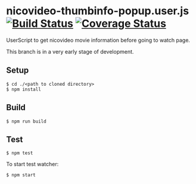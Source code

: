 # nicovideo-thumbinfo-popup.user.js [![Build Status](https://travis-ci.org/gifnksm/nicovideo-thumbinfo-popup.svg?branch=new)](https://travis-ci.org/gifnksm/nicovideo-thumbinfo-popup) [![Coverage Status](https://coveralls.io/repos/gifnksm/nicovideo-thumbinfo-popup/badge.svg?branch=new)](https://coveralls.io/r/gifnksm/nicovideo-thumbinfo-popup?branch=new)

UserScript to get nicovideo movie information before going to watch page.

This branch is in a very early stage of development.

## Setup

```
$ cd ./<path to cloned directory>
$ npm install
```

## Build

```
$ npm run build
```

## Test

```
$ npm test
```

To start test watcher:

```
$ npm start
```
